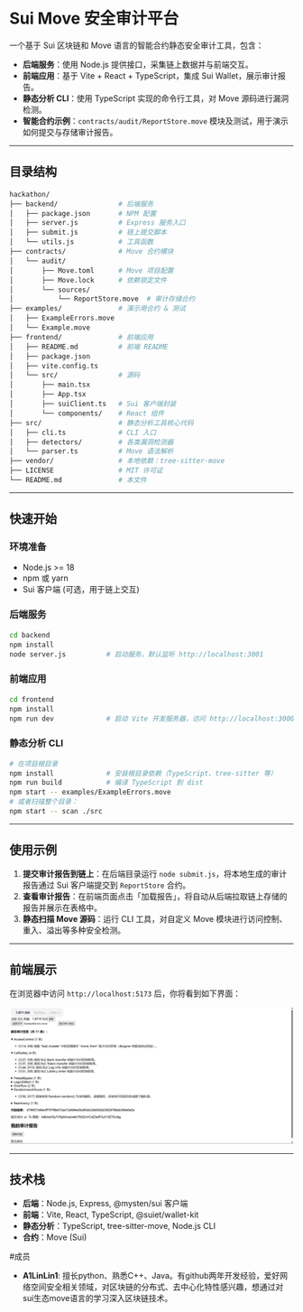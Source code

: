 # Sui Move 安全审计平台

一个基于 Sui 区块链和 Move 语言的智能合约静态安全审计工具，包含：

- **后端服务**：使用 Node.js 提供接口，采集链上数据并与前端交互。
- **前端应用**：基于 Vite + React + TypeScript，集成 Sui Wallet，展示审计报告。
- **静态分析 CLI**：使用 TypeScript 实现的命令行工具，对 Move 源码进行漏洞检测。
- **智能合约示例**：`contracts/audit/ReportStore.move` 模块及测试，用于演示如何提交与存储审计报告。

---

## 目录结构
```bash
hackathon/
├── backend/               # 后端服务
│   ├── package.json       # NPM 配置
│   ├── server.js          # Express 服务入口
│   ├── submit.js          # 链上提交脚本
│   └── utils.js           # 工具函数
├── contracts/             # Move 合约模块
│   └── audit/
│       ├── Move.toml      # Move 项目配置
│       ├── Move.lock      # 依赖锁定文件
│       └── sources/
│           └── ReportStore.move  # 审计存储合约
├── examples/              # 演示用合约 & 测试
│   ├── ExampleErrors.move
│   └── Example.move
├── frontend/              # 前端应用
│   ├── README.md          # 前端 README
│   ├── package.json
│   ├── vite.config.ts
│   └── src/               # 源码
│       ├── main.tsx
│       ├── App.tsx
│       ├── suiClient.ts   # Sui 客户端封装
│       └── components/    # React 组件
├── src/                   # 静态分析工具核心代码
│   ├── cli.ts             # CLI 入口
│   ├── detectors/         # 各类漏洞检测器
│   └── parser.ts          # Move 语法解析
├── vendor/                # 本地依赖：tree-sitter-move
├── LICENSE                # MIT 许可证
└── README.md              # 本文件
```

---

## 快速开始

### 环境准备
- Node.js >= 18
- npm 或 yarn
- Sui 客户端 (可选，用于链上交互)

### 后端服务
```bash
cd backend
npm install
node server.js          # 启动服务，默认监听 http://localhost:3001
```

### 前端应用
```bash
cd frontend
npm install
npm run dev             # 启动 Vite 开发服务器，访问 http://localhost:3000
```

### 静态分析 CLI
```bash
# 在项目根目录
npm install             # 安装根目录依赖（TypeScript、tree-sitter 等）
npm run build           # 编译 TypeScript 到 dist
npm start -- examples/ExampleErrors.move
# 或者扫描整个目录：
npm start -- scan ./src
```

---

## 使用示例

1. **提交审计报告到链上**：在后端目录运行 `node submit.js`，将本地生成的审计报告通过 Sui 客户端提交到 `ReportStore` 合约。
2. **查看审计报告**：在前端页面点击「加载报告」，将自动从后端拉取链上存储的报告并展示在表格中。
3. **静态扫描 Move 源码**：运行 CLI 工具，对自定义 Move 模块进行访问控制、重入、溢出等多种安全检测。

---

## 前端展示

在浏览器中访问 `http://localhost:5173` 后，你将看到如下界面：

![前端审计报告页面](https://raw.githubusercontent.com/A1LinLin1/blog-images/main/hackathon.png)

---

## 技术栈
- **后端**：Node.js, Express, @mysten/sui 客户端
- **前端**：Vite, React, TypeScript, @suiet/wallet-kit
- **静态分析**：TypeScript, tree-sitter-move, Node.js CLI
- **合约**：Move (Sui)


#成员
- **A1LinLin1**: 擅长python、熟悉C++、Java。有github两年开发经验，爱好网络空间安全相关领域，对区块链的分布式、去中心化特性感兴趣，想通过对sui生态move语言的学习深入区块链技术。
